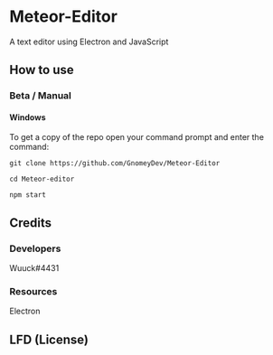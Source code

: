 # Meteor-Editor
A text editor using Electron and JavaScript

## How to use
### Beta / Manual
#### Windows
To get a copy of the repo open your command prompt and enter the command:
```
git clone https://github.com/GnomeyDev/Meteor-Editor

cd Meteor-editor

npm start
```

## Credits
### Developers
Wuuck#4431

### Resources
Electron

## LFD (License)
